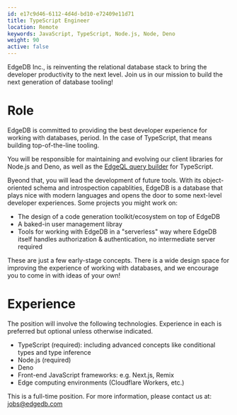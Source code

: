 ```yaml
---
id: e17c9d46-6112-4d4d-bd10-e72409e11d71
title: TypeScript Engineer
location: Remote
keywords: JavaScript, TypeScript, Node.js, Node, Deno
weight: 90
active: false
---
```


EdgeDB Inc., is reinventing the relational database stack to
bring the developer productivity to the next level. Join us in our
mission to build the next generation of database tooling!

# Role

EdgeDB is committed to providing the best developer experience for working with databases, period. In the case of TypeScript, that means building top-of-the-line tooling.

You will be responsible for maintaining and evolving our client libraries for Node.js and Deno, as well as the [EdgeQL query builder](https://www.edgedb.com/docs/clients/js/querybuilder) for TypeScript.

Byeond that, you will lead the development of future tools. With its object-oriented schema and introspection capablities, EdgeDB is a database that plays nice with modern languages and opens the door to some next-level developer experiences. Some projects you might work on:

- The design of a code generation toolkit/ecosystem on top of EdgeDB
- A baked-in user management libray
- Tools for working with EdgeDB in a "serverless" way where EdgeDB itself handles authorization & authentication, no intermediate server required

These are just a few early-stage concepts. There is a wide design space for improving the experience of working with databases, and we encourage you to come in with ideas of your own!

# Experience

The position will involve the following technologies. Experience in each is preferred but optional unless otherwise indicated.

- TypeScript (required): including advanced concepts like conditional types and type inference
- Node.js (required)
- Deno
- Front-end JavaScript frameworks: e.g. Next.js, Remix
- Edge computing environments (Cloudflare Workers, etc.)

This is a full-time position. For more information, please contact us at:
[jobs@edgedb.com](mailto:jobs@edgedb.com)
